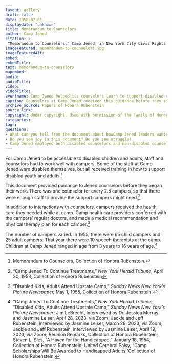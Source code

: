 ```yaml
--- 
layout: gallery
draft: false
date: 1958-02-01
displaydate: "unknown"
title: Memorandum to Counselors
author: Camp Jened
citation: >
 "Memorandum to Counselors," Camp Jened, in New York City Civil Rights History Project, Accessed: [Month Day, Year], https://nyccivilrightshistory.org/site-preview/gallery/memorandum-to-counselors.
imageFeatured: memorandum-to-counselors.jpg
imageFeaturedAlt: 
embed: 
embedTitle: 
text: memorandum-to-counselors
mapembed: 
audio: 
audioTitle: 
video: 
videoTitle: 
eventname: Camp Jened helped its counselors learn to support disabled campers.
caption: Counselors at Camp Jened received this guidance before they started their work at the camp. There were both disabled and non-disabled counselors at Jened.
archive_source: Papers of Honora Rubenstein
source_link: 
copyright: Under copyright. Used with permission of the family of Honora and Murray Rubenstein.
categories: 
tags: 
questions: 
- What can you tell from the document about howCamp Jened leaders wanted their  counselors to think about their campers? What do the words and images convey about what kind of experience they wanted the campers to have? 
- Do you see joy in this document? Do you see struggle? 
- Camp Jened employed both disabled counselors and non-disabled counselors. Camp Jened recognized that counselors needed to be prepared to work well with disabled campers. If you have a disability, what do you want the adults who work with you to know about how best to support you?
--- 
```


For Camp Jened to be accessible to disabled children and adults, staff and counselors had to work well with campers. Some of the staff at Camp Jened were disabled themselves, but all received training in how to support disabled youth and adults.[^1]

This document provided guidance to Jened counselors before they began their work. There was one counselor for every 2.5 campers, so that there were enough staff to provide the support campers might need.[^2]

In addition to interactions with counselors, campers received the health care they needed while at camp. Camp health care providers conferred with the campers’ regular doctors, and made a medical recommendation and physical therapy plan for each camper.[^3]

The number of campers varied. In 1955, there were 65 child campers and 25 adult campers. That year there were 10 speech therapists at the camp. Children at Camp Jened ranged in age from 3 years to 16 years of age.[^4]

[^1]: Memorandum to Counselors, Collection of Honora Rubenstein.

[^2]: “Camp Jened To Continue Treatments,” *New York Herald Tribune*, April 30, 1953, Collection of Honora Rubenstein

[^3]: “Disabled Kids, Adults Attend Upstate Camp,” *Sunday News New York’s Picture Newspaper,* May 1, 1955, Collection of Honora Rubenstein.

[^4]: “Camp Jened To Continue Treatments,” *New York Herald Tribune*; “Disabled Kids, Adults Attend Upstate Camp,” *Sunday News New York’s Picture Newspaper*; Jim LeBrecht, interviewed by Dr. Jessica Murray and Jasmine Leiser, April 28, 2023, via Zoom; Jackie and Jeff Rubenstein, interviewed by Jasmine Leiser, March 29, 2023, via Zoom; Jackie and Jeff Rubenstein, interviewed by Jasmine Leiser, April 19, 2023, via Zoom; Reunion Remarks, Collection of Honora Rubenstein; Steven L. Sles, “A Haven for the Handicapped,” January 18, 1954, Collection of Honora Rubenstein; United Cerebral Palsy, “Camp Scholarships Will Be Awarded to Handicapped Adults,”Collection of Honora Rubenstein.
